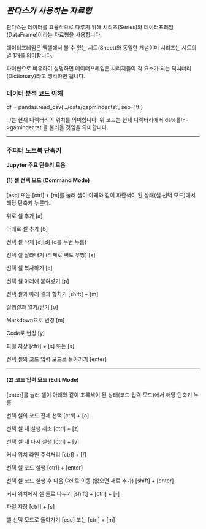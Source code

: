 ## ***판다스가 사용하는 자료형***

판다스는 데이터를 효율적으로 다루기 위해 시리즈(Series)와 데이터프레임(DataFrame)이라는 자료형을 사용합니다.

데이터프레임은 엑셀에서 볼 수 있는 시트(Sheet)와 동일한 개념이며 시리즈는 시트의 열 1개를 의미합니다.

파이썬으로 비유하여 설명하면 데이터프레임은 시리지들이 각 요소가 되는 딕셔너리(Dictionary)라고 생각하면 됩니다.

### **데이터 분석 코드 이해**

df = pandas.read_csv('../data/gapminder.tst', sep='\t') 

../는 현재 디렉터리의 위치를 의미합니다. 위 코드는 현재 디렉터리에서 data폴더->gaminder.tst 을 불러올 것임을 의미합니다.

---

### **주피터 노트북 단축키**

**Jupyter 주요 단축키 모음**

#### (1) 셀 선택 모드 (Command Mode) 

[esc] 또는 [ctrl] + [m]를 눌러 셀이 아래와 같이 파란색이 된 상태(셀 선택 모드)에서 해당 단축키 누른다.

위로 셀 추가
[a]

아래로 셀 추가
[b]

선택 셀 삭제
[d][d] (d를 두번 누름)

선택 셀 잘라내기 (삭제로 써도 무방)
[x]

선택 셀 복사하기 
[c] 

선택 셀 아래에 붙여넣기
[p] 

선택 셀과 아래 셀과 합치기
[shift] + [m]

실행결과 열기/닫기
[o]

Markdown으로 변경
[m]

Code로 변경
[y]

파일 저장
[ctrl] + [s] 또는 [s] 

선택 셀의 코드 입력 모드로 돌아가기
[enter]

---

#### (2) 코드 입력 모드 (Edit Mode)

[enter]를 눌러 셀이 아래와 같이 초록색이 된 상태(코드 입력 모드)에서 해당 단축키 누름

선택 셀의 코드 전체 선택
[ctrl] + [a]

선택 셀 내 실행 취소
[ctrl] + [z]

선택 셀 내 다시 실행
[ctrl] + [y]

커서 위치 라인 주석처리
[ctrl] + [/]

선택 셀 코드 실행
[ctrl] + [enter]

선택 셀 코드 실행 후 다음 Cell로 이동 (없으면 새로 추가)
[shift] + [enter]

커서 위치에서 셀 둘로 나누기
[shift] + [ctrl] + [-]

파일 저장
[ctrl] + [s]

셀 선택 모드로 돌아가기
[esc] 또는 [ctrl] + [m]
